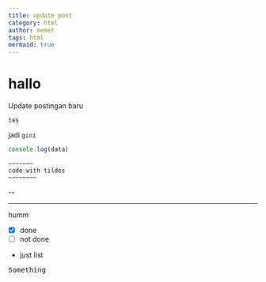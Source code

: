 ```yaml
---
title: update post
category: html
author: memet
tags: html
mermaid: true
---
```


# hallo

Update postingan baru

`tes`

jadi `gini`

```js
console.log(data)
```

~~~~~~~~~~~~
~~~~~~~
code with tildes
~~~~~~~~
~~~~~~~~~~~~~~~~~


--

* * *

humm

- [x] done
- [ ] not done
- just list

<kbd>Something</kbd>